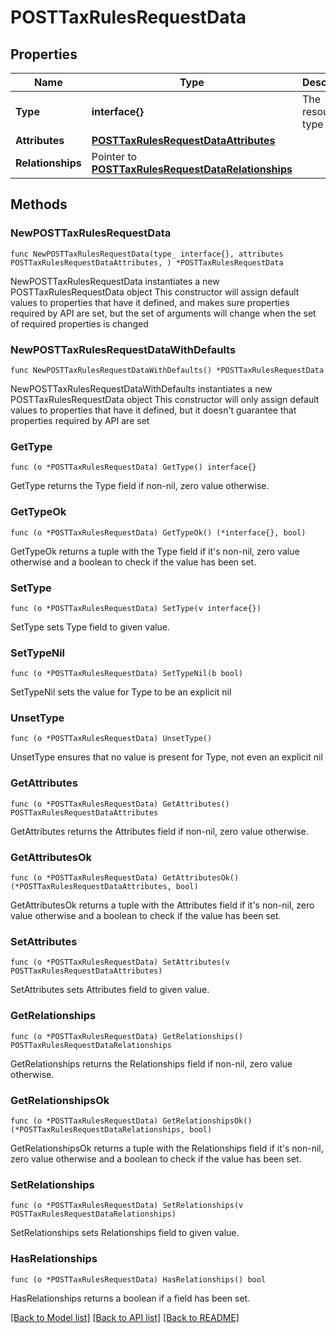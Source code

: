 # POSTTaxRulesRequestData

## Properties

Name | Type | Description | Notes
------------ | ------------- | ------------- | -------------
**Type** | **interface{}** | The resource&#39;s type | 
**Attributes** | [**POSTTaxRulesRequestDataAttributes**](POSTTaxRulesRequestDataAttributes.md) |  | 
**Relationships** | Pointer to [**POSTTaxRulesRequestDataRelationships**](POSTTaxRulesRequestDataRelationships.md) |  | [optional] 

## Methods

### NewPOSTTaxRulesRequestData

`func NewPOSTTaxRulesRequestData(type_ interface{}, attributes POSTTaxRulesRequestDataAttributes, ) *POSTTaxRulesRequestData`

NewPOSTTaxRulesRequestData instantiates a new POSTTaxRulesRequestData object
This constructor will assign default values to properties that have it defined,
and makes sure properties required by API are set, but the set of arguments
will change when the set of required properties is changed

### NewPOSTTaxRulesRequestDataWithDefaults

`func NewPOSTTaxRulesRequestDataWithDefaults() *POSTTaxRulesRequestData`

NewPOSTTaxRulesRequestDataWithDefaults instantiates a new POSTTaxRulesRequestData object
This constructor will only assign default values to properties that have it defined,
but it doesn't guarantee that properties required by API are set

### GetType

`func (o *POSTTaxRulesRequestData) GetType() interface{}`

GetType returns the Type field if non-nil, zero value otherwise.

### GetTypeOk

`func (o *POSTTaxRulesRequestData) GetTypeOk() (*interface{}, bool)`

GetTypeOk returns a tuple with the Type field if it's non-nil, zero value otherwise
and a boolean to check if the value has been set.

### SetType

`func (o *POSTTaxRulesRequestData) SetType(v interface{})`

SetType sets Type field to given value.


### SetTypeNil

`func (o *POSTTaxRulesRequestData) SetTypeNil(b bool)`

 SetTypeNil sets the value for Type to be an explicit nil

### UnsetType
`func (o *POSTTaxRulesRequestData) UnsetType()`

UnsetType ensures that no value is present for Type, not even an explicit nil
### GetAttributes

`func (o *POSTTaxRulesRequestData) GetAttributes() POSTTaxRulesRequestDataAttributes`

GetAttributes returns the Attributes field if non-nil, zero value otherwise.

### GetAttributesOk

`func (o *POSTTaxRulesRequestData) GetAttributesOk() (*POSTTaxRulesRequestDataAttributes, bool)`

GetAttributesOk returns a tuple with the Attributes field if it's non-nil, zero value otherwise
and a boolean to check if the value has been set.

### SetAttributes

`func (o *POSTTaxRulesRequestData) SetAttributes(v POSTTaxRulesRequestDataAttributes)`

SetAttributes sets Attributes field to given value.


### GetRelationships

`func (o *POSTTaxRulesRequestData) GetRelationships() POSTTaxRulesRequestDataRelationships`

GetRelationships returns the Relationships field if non-nil, zero value otherwise.

### GetRelationshipsOk

`func (o *POSTTaxRulesRequestData) GetRelationshipsOk() (*POSTTaxRulesRequestDataRelationships, bool)`

GetRelationshipsOk returns a tuple with the Relationships field if it's non-nil, zero value otherwise
and a boolean to check if the value has been set.

### SetRelationships

`func (o *POSTTaxRulesRequestData) SetRelationships(v POSTTaxRulesRequestDataRelationships)`

SetRelationships sets Relationships field to given value.

### HasRelationships

`func (o *POSTTaxRulesRequestData) HasRelationships() bool`

HasRelationships returns a boolean if a field has been set.


[[Back to Model list]](../README.md#documentation-for-models) [[Back to API list]](../README.md#documentation-for-api-endpoints) [[Back to README]](../README.md)


